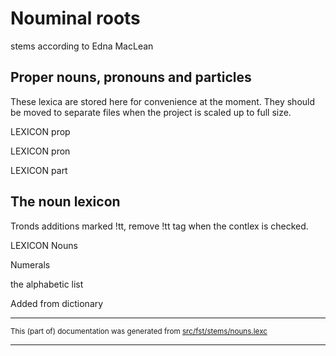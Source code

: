 
# Nouminal roots 

stems according to Edna MacLean

## Proper nouns, pronouns and particles 

These lexica are stored here for convenience at the moment.
They should be moved to separate files when the project is
scaled up to full size.

LEXICON prop 

LEXICON pron 

LEXICON part 

## The noun lexicon 

Tronds additions marked !tt, remove !tt tag when the contlex is checked.

LEXICON Nouns 

Numerals

the alphabetic list

Added from dictionary

* * *

<small>This (part of) documentation was generated from [src/fst/stems/nouns.lexc](https://github.com/giellalt/lang-ipk/blob/main/src/fst/stems/nouns.lexc)</small>

---

